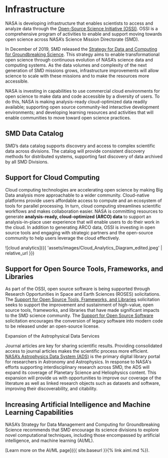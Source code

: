 # Infrastructure

NASA is developing infrastructure that enables scientists to access and analyze data through the [Open-Source Science Initiative (OSSI)](https://science.nasa.gov/open-science). OSSI is a comprehensive program of activities to enable and support moving towards open science across NASA’s Science Mission Directorate (SMD).

In December of 2019, SMD released the [Strategy for Data and Computing for Groundbreaking Science](https://science.nasa.gov/researchers/science-data/science-information-policy). This strategy aims to enable transformational open science through continuous evolution of NASA’s science data and computing systems. As the data volumes and complexity of the next generation of SMD missions grows, infrastructure improvements will allow science to scale with these missions and to make the resources more accessible.

NASA is investing in capabilities to use commercial cloud environments for open science to make data and code accessible by a diversity of users. To do this, NASA is making analysis-ready cloud-optimized data readily available; supporting open source community-led interactive development environments; and developing learning resources and activities that will enable communities to move toward open science practices.

## SMD Data Catalog

SMD’s data catalog supports discovery and access to complex scientific data across divisions. The catalog will provide consistent discovery methods for distributed systems, supporting fast discovery of data archived by all SMD Divisions.

## Support for Cloud Computing

Cloud computing technologies are accelerating open science by making Big Data analysis more approachable to a wider community. Cloud-native platforms provide users affordable access to compute and an ecosystem of tools for parallel processing. In turn, cloud computing streamlines scientific workflows and makes collaboration easier. NASA is committing resources to generate **analysis-ready, cloud-optimized (ARCO) data** to support an analysis-in-place user experience that will enable users to do their work in the cloud. In addition to generating ARCO data, OSSI is investing in open source tools and engaging with strategic partners and the open-source community to help users leverage the cloud effectively.

![cloud analytics]({{ 'assets/images/Cloud_Analytics_Diagram_edited.jpeg' | relative_url }})

## Support for Open Source Tools, Frameworks, and Libraries

As part of the OSSI, open source software is being supported through Research Opportunities in Space and Earth Sciences (ROSES) solicitations.  The [Support for Open Source Tools, Frameworks, and Libraries](https://nspires.nasaprs.com/external/solicitations/summary!init.do?solId={E063FBD0-FD37-3C53-FCC1-38938C039218}&path=open) solicitation seeks to support the improvement and sustainment of high-value, open source tools, frameworks, and libraries that have made significant impacts to the SMD science community. The [Support for Open Source Software](https://nspires.nasaprs.com/external/solicitations/summary!init.do?solId={30A379C5-8509-0F30-E0B9-7BCB701C2A1B}&path=open) solicitation encourages the conversion of legacy software into modern code to be released under an open-source license.

Expansion of the Astrophysical Data Services

Journal articles are key for sharing scientific results. Providing consolidated access to journal articles makes the scientific process more efficient. [NASA’s Astrophysics Data System (ADS)](https://ui.adsabs.harvard.edu/) is the primary digital library portal for researchers in Astronomy and Astrophysics. In response to NASA's efforts supporting interdisciplinary research across SMD, the ADS will expand its coverage of Planetary Science and Heliophysics content. This expansion will provide us with opportunities to improve our coverage of the literature as well as linked research objects such as datasets and software, improving their discoverability, and citability.

## Increasing Artificial Intelligence and Machine Learning Capabilities

NASA’s Strategy for Data Management and Computing for Groundbreaking Science recommends that SMD encourage its science divisions to explore novel computational techniques, including those encompassed by artificial intelligence, and machine learning (AI/ML).

[Learn more on the AI/ML page]({{ site.baseurl }}{% link aiml.md %}).
